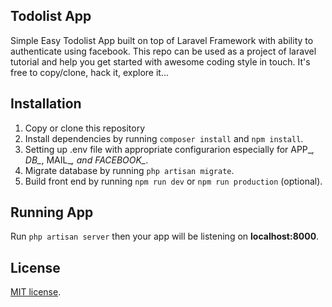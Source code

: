 ## Todolist App

Simple Easy Todolist App built on top of Laravel Framework with ability to authenticate using facebook. This repo can be used as a project of laravel tutorial and help you get started with awesome coding style in touch. It's free to copy/clone, hack it, explore it...

## Installation
1. Copy or clone this repository
2. Install dependencies by running ``composer install`` and ``npm install``.
3. Setting up .env file with appropriate configurarion especially for APP_*, DB_*, MAIL_*, and FACEBOOK_*.
4. Migrate database by running ``php artisan migrate``.
5. Build front end by running ``npm run dev`` or ``npm run production`` (optional).

## Running App
Run ``php artisan server`` then your app will be listening on **localhost:8000**.

## License
[MIT license](http://opensource.org/licenses/MIT).
